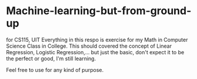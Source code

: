 # Machine-learning-but-from-ground-up
for CS115, UIT
Everything in this respo is exercise for my Math in Computer Science Class in College.
This should covered the concept of Linear Regression, Logistic Regression,... but just the basic, don't expect it to be the perfect or good, I'm still learning.

Feel free to use for any kind of purpose.
